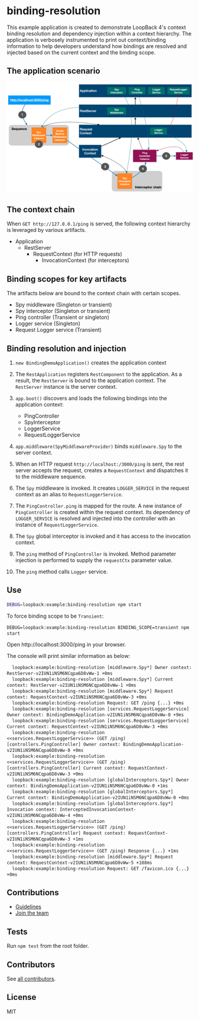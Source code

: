 # binding-resolution

This example application is created to demonstrate LoopBack 4's context binding
resolution and dependency injection within a context hierarchy. The application
is verbosely instrumented to print out context/binding information to help
developers understand how bindings are resolved and injected based on the
current context and the binding scope.

## The application scenario

![binding-resolution](binding-resolution.png)

## The context chain

When `GET http://127.0.0.1/ping` is served, the following context hierarchy is
leveraged by various artifacts.

- Application
  - RestServer
    - RequestContext (for HTTP requests)
      - InvocationContext (for interceptors)

## Binding scopes for key artifacts

The artifacts below are bound to the context chain with certain scopes.

- Spy middleware (Singleton or transient)
- Spy interceptor (Singleton or transient)
- Ping controller (Transient or singleton)
- Logger service (Singleton)
- Request Logger service (Transient)

## Binding resolution and injection

1. `new BindingDemoApplication()` creates the application context
2. The `RestApplication` registers `RestComponent` to the application. As a
   result, the `RestServer` is bound to the application context. The
   `RestServer` instance is the server context.
3. `app.boot()` discovers and loads the following bindings into the application
   context:

   - PingController
   - SpyInterceptor
   - LoggerService
   - RequestLoggerService

4. `app.middleware(SpyMiddlewareProvider)` binds `middleware.Spy` to the server
   context.

5. When an HTTP request `http://localhost:/3000/ping` is sent, the rest server
   accepts the request, creates a `RequestContext` and dispatches it to the
   middleware sequence.

6. The `Spy` middleware is invoked. It creates `LOGGER_SERVICE` in the request
   context as an alias to `RequestLoggerService`.

7. The `PingController.ping` is mapped for the route. A new instance of
   `PingController` is created within the request context. Its dependency of
   `LOGGER_SERVICE` is resolved and injected into the controller with an
   instance of `RequestLoggerService`.

8. The `Spy` global interceptor is invoked and it has access to the invocation
   context.

9. The `ping` method of `PingController` is invoked. Method parameter injection
   is performed to supply the `requestCtx` parameter value.

10. The `ping` method calls `Logger` service.

## Use

```sh
DEBUG=loopback:example:binding-resolution npm start
```

To force binding scope to be `Transient`:

```
DEBUG=loopback:example:binding-resolution BINDING_SCOPE=transient npm start
```

Open http://localhost:3000/ping in your browser.

The console will print similar information as below:

```
  loopback:example:binding-resolution [middleware.Spy*] Owner context: RestServer-v2IUN1iNSM6NCqpa6D8vWw-1 +0ms
  loopback:example:binding-resolution [middleware.Spy*] Current context: RestServer-v2IUN1iNSM6NCqpa6D8vWw-1 +0ms
  loopback:example:binding-resolution [middleware.Spy*] Request context: RequestContext-v2IUN1iNSM6NCqpa6D8vWw-3 +0ms
  loopback:example:binding-resolution Request: GET /ping {...} +0ms
  loopback:example:binding-resolution [services.RequestLoggerService] Owner context: BindingDemoApplication-v2IUN1iNSM6NCqpa6D8vWw-0 +9ms
  loopback:example:binding-resolution [services.RequestLoggerService] Current context: RequestContext-v2IUN1iNSM6NCqpa6D8vWw-3 +0ms
  loopback:example:binding-resolution <<services.RequestLoggerService>> (GET /ping) [controllers.PingController] Owner context: BindingDemoApplication-v2IUN1iNSM6NCqpa6D8vWw-0 +0ms
  loopback:example:binding-resolution <<services.RequestLoggerService>> (GET /ping) [controllers.PingController] Current context: RequestContext-v2IUN1iNSM6NCqpa6D8vWw-3 +0ms
  loopback:example:binding-resolution [globalInterceptors.Spy*] Owner context: BindingDemoApplication-v2IUN1iNSM6NCqpa6D8vWw-0 +1ms
  loopback:example:binding-resolution [globalInterceptors.Spy*] Current context: BindingDemoApplication-v2IUN1iNSM6NCqpa6D8vWw-0 +0ms
  loopback:example:binding-resolution [globalInterceptors.Spy*] Invocation context: InterceptedInvocationContext-v2IUN1iNSM6NCqpa6D8vWw-4 +0ms
  loopback:example:binding-resolution <<services.RequestLoggerService>> (GET /ping) [controllers.PingController] Request context: RequestContext-v2IUN1iNSM6NCqpa6D8vWw-3 +1ms
  loopback:example:binding-resolution <<services.RequestLoggerService>> (GET /ping) Response {...} +1ms
  loopback:example:binding-resolution [middleware.Spy*] Request context: RequestContext-v2IUN1iNSM6NCqpa6D8vWw-5 +188ms
  loopback:example:binding-resolution Request: GET /favicon.ico {...} +0ms
```

## Contributions

- [Guidelines](https://github.com/loopbackio/loopback-next/blob/master/docs/CONTRIBUTING.md)
- [Join the team](https://github.com/loopbackio/loopback-next/issues/110)

## Tests

Run `npm test` from the root folder.

## Contributors

See
[all contributors](https://github.com/loopbackio/loopback-next/graphs/contributors).

## License

MIT
